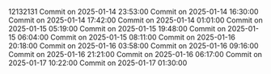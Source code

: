 12132131
Commit on 2025-01-14 23:53:00
Commit on 2025-01-14 16:30:00
Commit on 2025-01-14 17:42:00
Commit on 2025-01-14 01:01:00
Commit on 2025-01-15 05:19:00
Commit on 2025-01-15 19:48:00
Commit on 2025-01-15 06:04:00
Commit on 2025-01-15 08:11:00
Commit on 2025-01-16 20:18:00
Commit on 2025-01-16 03:58:00
Commit on 2025-01-16 09:16:00
Commit on 2025-01-16 21:21:00
Commit on 2025-01-16 06:17:00
Commit on 2025-01-17 10:22:00
Commit on 2025-01-17 01:30:00
